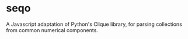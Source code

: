 # seqo
A Javascript adaptation of Python's Clique library, for parsing collections from common numerical components.

